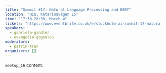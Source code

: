 ```yaml
---
title: "Summit #17: Natural Language Processing and BERT"
location: "HiQ, Katarinavägen 15"
time: "17:30-20:30, March 4"
tickets: "https://www.eventbrite.co.uk/e/stockholm-ai-summit-17-natural-language-processing-and-bert-tickets-96327284501"
speakers:
  - gabriela-gandler
  - evangelia-gogoulou
moderators:
  - patrik-tran
organizers: []
---
```

`meetup_16` content.
